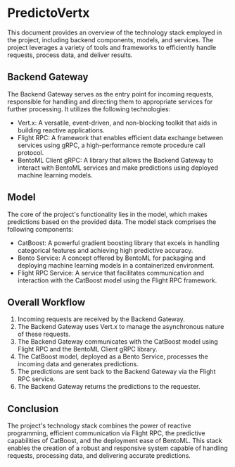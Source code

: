 # PredictoVertx

This document provides an overview of the technology stack employed in the project, including backend components, models, and services. The project leverages a variety of tools and frameworks to efficiently handle requests, process data, and deliver results.

## Backend Gateway

The Backend Gateway serves as the entry point for incoming requests, responsible for handling and directing them to appropriate services for further processing. It utilizes the following technologies:

* Vert.x: A versatile, event-driven, and non-blocking toolkit that aids in building reactive applications.
* Flight RPC: A framework that enables efficient data exchange between services using gRPC, a high-performance remote procedure call protocol.
* BentoML Client gRPC: A library that allows the Backend Gateway to interact with BentoML services and make predictions using deployed machine learning models.

## Model

The core of the project's functionality lies in the model, which makes predictions based on the provided data. The model stack comprises the following components:

* CatBoost: A powerful gradient boosting library that excels in handling categorical features and achieving high predictive accuracy.
* Bento Service: A concept offered by BentoML for packaging and deploying machine learning models in a containerized environment.
* Flight RPC Service: A service that facilitates communication and interaction with the CatBoost model using the Flight RPC framework.

## Overall Workflow

1. Incoming requests are received by the Backend Gateway.
2. The Backend Gateway uses Vert.x to manage the asynchronous nature of these requests.
3. The Backend Gateway communicates with the CatBoost model using Flight RPC and the BentoML Client gRPC library.
4. The CatBoost model, deployed as a Bento Service, processes the incoming data and generates predictions.
5. The predictions are sent back to the Backend Gateway via the Flight RPC service.
6. The Backend Gateway returns the predictions to the requester.

## Conclusion

The project's technology stack combines the power of reactive programming, efficient communication via Flight RPC, the predictive capabilities of CatBoost, and the deployment ease of BentoML. This stack enables the creation of a robust and responsive system capable of handling requests, processing data, and delivering accurate predictions.